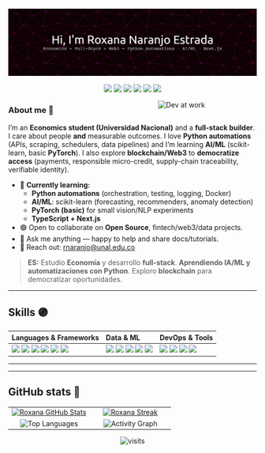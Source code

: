 <!-- ===================== HERO ===================== -->

![Header](./github-header.png)

<p align="center">
  <img src="https://img.shields.io/badge/Python-Automations-7C3AED?style=for-the-badge&logo=python&logoColor=white"/>
  <img src="https://img.shields.io/badge/AI%2FML-scikit--learn%20%7C%20PyTorch-8B5CF6?style=for-the-badge&logo=scikitlearn&logoColor=white"/>
  <img src="https://img.shields.io/badge/TypeScript-Next.js-9333EA?style=for-the-badge&logo=typescript&logoColor=white"/>
  <img src="https://img.shields.io/badge/DB-SQL%20%7C%20NoSQL-6D28D9?style=for-the-badge"/>
  <img src="https://img.shields.io/badge/Docker-5B21B6?style=for-the-badge&logo=docker&logoColor=white"/>
  <img src="https://media3.giphy.com/media/v1.Y2lkPTc5MGI3NjExaXI1cHpyY21mMGV4dHE2N3Y4OXczZDZhdGp2OXhlOGU5bmUzcHBkZCZlcD12MV9pbnRlcm5hbF9naWZfYnlfaWQmY3Q9Zw/jp2KXzsPtoKFG/giphy.gif" width="35" />
</p>

<!-- GIF  -->
<img align="right" width="200" alt="Dev at work"
     src="https://media4.giphy.com/media/v1.Y2lkPTc5MGI3NjExbnZjbTAzZ2VqMHVrNDd5N3M4aHhmYmUzMXJ1OHkycHdybjdrbHZmaiZlcD12MV9pbnRlcm5hbF9naWZfYnlfaWQmY3Q9Zw/HzPtbOKyBoBFsK4hyc/giphy.gif" />

<!-- ===================== ABOUT ===================== -->
### About me 💜
I’m an **Economics student (Universidad Nacional)** and a **full-stack builder**.  
I care about people **and** measurable outcomes. I love **Python automations** (APIs, scraping, schedulers, data pipelines) and I’m learning **AI/ML** (scikit-learn, basic **PyTorch**). I also explore **blockchain/Web3** to **democratize access** (payments, responsible micro-credit, supply-chain traceability, verifiable identity).

- 💜 **Currently learning:**
  - **Python automations** (orchestration, testing, logging, Docker)
  - **AI/ML**: scikit-learn (forecasting, recommenders, anomaly detection)
  - **PyTorch (basic)** for small vision/NLP experiments
  - **TypeScript + Next.js**
- 🟣 Open to collaborate on **Open Source**, fintech/web3/data projects.
- 🔮 Ask me anything — happy to help and share docs/tutorials.
- 💜 Reach out: <a href="mailto:rnaranjo@unal.edu.co">rnaranjo@unal.edu.co</a>

> **ES:** Estudio **Economía** y desarrollo **full-stack**. **Aprendiendo IA/ML y automatizaciones con Python**. Exploro **blockchain** para democratizar oportunidades. 

---

<!-- ===================== SKILLS  ===================== -->
## Skills 🟣
<table>
  <thead>
    <tr>
      <th align="left">Languages & Frameworks</th>
      <th align="left">Data & ML</th>
      <th align="left">DevOps & Tools</th>
    </tr>
  </thead>
  <tbody>
    <tr>
      <td>
        <img src="https://img.shields.io/badge/HTML5-7C3AED?style=for-the-badge&logo=html5&logoColor=white">
        <img src="https://img.shields.io/badge/CSS3-6D28D9?style=for-the-badge&logo=css3&logoColor=white">
        <img src="https://img.shields.io/badge/JavaScript-8B5CF6?style=for-the-badge&logo=javascript&logoColor=white">
        <img src="https://img.shields.io/badge/TypeScript-9333EA?style=for-the-badge&logo=typescript&logoColor=white">
        <img src="https://img.shields.io/badge/Next.js-5B21B6?style=for-the-badge&logo=nextdotjs&logoColor=white">
        <img src="https://img.shields.io/badge/Python-7E22CE?style=for-the-badge&logo=python&logoColor=white">
      </td>
      <td>
        <img src="https://img.shields.io/badge/SQL-6D28D9?style=for-the-badge&logo=postgresql&logoColor=white">
        <img src="https://img.shields.io/badge/NoSQL-7C3AED?style=for-the-badge&logo=mongodb&logoColor=white">
        <img src="https://img.shields.io/badge/scikit--learn-8B5CF6?style=for-the-badge&logo=scikitlearn&logoColor=white">
        <img src="https://img.shields.io/badge/PyTorch-9333EA?style=for-the-badge&logo=pytorch&logoColor=white">
        <img src="https://img.shields.io/badge/Pandas-5B21B6?style=for-the-badge&logo=pandas&logoColor=white">
      </td>
      <td>
        <img src="https://img.shields.io/badge/Docker-7C3AED?style=for-the-badge&logo=docker&logoColor=white">
        <img src="https://img.shields.io/badge/FastAPI-8B5CF6?style=for-the-badge&logo=fastapi&logoColor=white">
        <img src="https://img.shields.io/badge/Git-6D28D9?style=for-the-badge&logo=git&logoColor=white">
        <img src="https://img.shields.io/badge/GitHub-5B21B6?style=for-the-badge&logo=github&logoColor=white">
      </td>
    </tr>
  </tbody>
</table>

---

<!-- ===================== PROJECTS ===================== -->
<!--
## Anchor projects
- **python-automations** — APIs/scraping/cron + Docker + CI → *saves hours/week*
- **ml-forecasting-starter** — scikit-learn baseline + **FastAPI** `/predict` + demo
- **portfolio-nextjs** — TS/Next.js landing (Projects, Articles, Contact)
-->

---

<!-- ===================== STATS  ===================== -->
## GitHub stats 🔮
<table>
  <tr>
    <td align="center" width="50%">
      <a href="https://github.com/roxanaranjoes">
        <img height="165" alt="Roxana GitHub Stats"
             src="https://github-readme-stats.vercel.app/api?username=roxanaranjoes&show_icons=true&theme=tokyonight&hide_border=true&include_all_commits=true&count_private=true&rank_icon=github&custom_title=Roxana%20Naranjo%20—%20GitHub%20Stats"/>
      </a>
    </td>
    <td align="center" width="50%">
      <a href="https://github.com/roxanaranjoes">
        <img height="165" alt="Roxana Streak"
             src="https://streak-stats.demolab.com?user=roxanaranjoes&theme=material-palenight&hide_border=true&date_format=j%20M%5B,%20Y%5D"/>
      </a>
    </td>
  </tr>
  <tr>
    <td align="center" width="50%">
      <img height="165" alt="Top Languages"
           src="https://github-readme-stats.vercel.app/api/top-langs/?username=roxanaranjoes&layout=compact&theme=tokyonight&hide_border=true&langs_count=8"/>
    </td>
    <td align="center" width="50%">
      <img height="165" alt="Activity Graph"
           src="https://github-readme-activity-graph.vercel.app/graph?username=roxanaranjoes&theme=tokyo-night&hide_border=true&custom_title=Activity%20Graph"/>
    </td>
  </tr>
</table>

<!-- ===================== VISITS  ===================== -->
<p align="center">
  <img alt="visits"
       src="https://komarev.com/ghpvc/?username=roxanaranjoes&label=visits&color=8B5CF6&style=flat"/>
</p>








